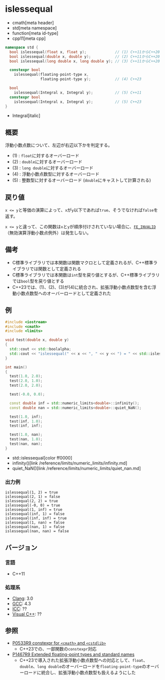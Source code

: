 # islessequal
* cmath[meta header]
* std[meta namespace]
* function[meta id-type]
* cpp11[meta cpp]

```cpp
namespace std {
  bool islessequal(float x, float y);             // (1) C++11からC++20まで
  bool islessequal(double x, double y);           // (2) C++11からC++20まで
  bool islessequal(long double x, long double y); // (3) C++11からC++20まで

  constexpr bool
    islessequal(floating-point-type x,
                floating-point-type y);           // (4) C++23

  bool
    islessequal(Integral x, Integral y);          // (5) C++11
  constexpr bool
    islessequal(Integral x, Integral y);          // (5) C++23
}
```
* Integral[italic]

## 概要
浮動小数点数について、左辺が右辺以下かを判定する。

- (1) : `float`に対するオーバーロード
- (2) : `double`に対するオーバーロード
- (3) : `long double`に対するオーバーロード
- (4) : 浮動小数点数型に対するオーバーロード
- (5) : 整数型に対するオーバーロード (`double`にキャストして計算される)


## 戻り値
`x <= y`と等価の演算によって、`x`が`y`以下であれば`true`、そうでなければ`false`を返す。

`x <= y`と違って、この関数は`x`と`y`が順序付けされていない場合に、[`FE_INVALID`](/reference/cfenv/fe_invalid.md)（無効演算浮動小数点例外）は発生しない。


## 備考
- C標準ライブラリでは本関数は関数マクロとして定義されるが、C++標準ライブラリでは関数として定義される
- C標準ライブラリでは本関数は`int`型を戻り値とするが、C++標準ライブラリでは`bool`型を戻り値とする
- C++23では、(1)、(2)、(3)が(4)に統合され、拡張浮動小数点数型を含む浮動小数点数型へのオーバーロードとして定義された


## 例
```cpp example
#include <iostream>
#include <cmath>
#include <limits>

void test(double x, double y)
{
  std::cout << std::boolalpha;
  std::cout << "islessequal(" << x << ", " << y << ") = " << std::islessequal(x, y) << std::endl;
}

int main()
{
  test(1.0, 2.0);
  test(2.0, 1.0);
  test(2.0, 2.0);

  test(-0.0, 0.0);

  const double inf = std::numeric_limits<double>::infinity();
  const double nan = std::numeric_limits<double>::quiet_NaN();

  test(1.0, inf);
  test(inf, 1.0);
  test(inf, inf);

  test(1.0, nan);
  test(nan, 1.0);
  test(nan, nan);
}
```
* std::islessequal[color ff0000]
* infinity()[link /reference/limits/numeric_limits/infinity.md]
* quiet_NaN()[link /reference/limits/numeric_limits/quiet_nan.md]

### 出力例
```
islessequal(1, 2) = true
islessequal(2, 1) = false
islessequal(2, 2) = true
islessequal(-0, 0) = true
islessequal(1, inf) = true
islessequal(inf, 1) = false
islessequal(inf, inf) = true
islessequal(1, nan) = false
islessequal(nan, 1) = false
islessequal(nan, nan) = false
```

## バージョン
### 言語
- C++11

### 処理系
- [Clang](/implementation.md#clang): 3.0
- [GCC](/implementation.md#gcc): 4.3
- [ICC](/implementation.md#icc): ??
- [Visual C++](/implementation.md#visual_cpp): ??


## 参照
- [P0533R9 constexpr for `<cmath>` and `<cstdlib>`](https://www.open-std.org/jtc1/sc22/wg21/docs/papers/2021/p0533r9.pdf)
    - C++23での、一部関数の`constexpr`対応
- [P1467R9 Extended floating-point types and standard names](https://www.open-std.org/jtc1/sc22/wg21/docs/papers/2022/p1467r9.html)
    - C++23で導入された拡張浮動小数点数型への対応として、`float`、`double`、`long double`のオーバーロードを`floating-point-type`のオーバーロードに統合し、拡張浮動小数点数型も扱えるようにした
